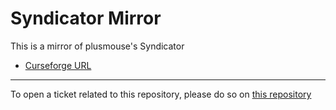 # Syndicator Mirror

This is a mirror of plusmouse's Syndicator

- [Curseforge URL](https://www.curseforge.com/wow/addons/syndicator)

----

To open a ticket related to this repository, please do so on [this repository](https://github.com/curseforge-mirror/.github)